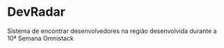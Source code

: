 # DevRadar
Sistema de encontrar desenvolvedores na região desenvolvida durante a 10ª Semana Omnistack

